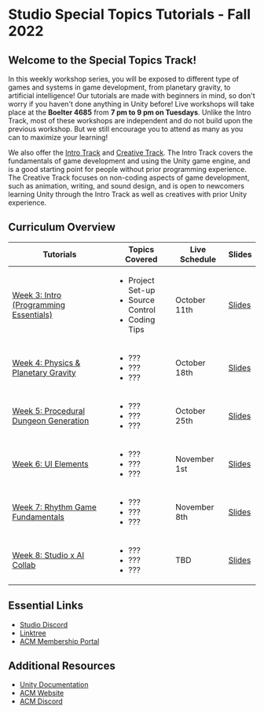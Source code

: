 # Studio Special Topics Tutorials - Fall 2022
## Welcome to the Special Topics Track!
In this weekly workshop series, you will be exposed to different type of games and systems in game development, from planetary gravity, to artificial intelligence! Our tutorials are made with beginners in mind, so don't worry if you haven't done anything in Unity before! Live workshops will take place at the **Boelter 4685** from **7 pm to 9 pm on Tuesdays**. Unlike the Intro Track, most of these workshops are independent and do not build upon the previous workshop. But we still encourage you to attend as many as you can to maximize your learning!

We also offer the [Intro Track](https://github.com/uclaacm/studio-intro-tutorials) and [Creative Track](https://github.com/uclaacm/studio-creative-tutorials-f21). The Intro Track covers the fundamentals of game development and using the Unity game engine, and is a good starting point for people without prior programming experience. The Creative Track focuses on non-coding aspects of game development, such as animation, writing, and sound design, and is open to newcomers learning Unity through the Intro Track as well as creatives with prior Unity experience.

## Curriculum Overview
| Tutorials | Topics Covered | Live Schedule | Slides |
|-----------|----------------|---------------|--------|
| [Week 3: Intro (Programming Essentials)]() |<ul><li>Project Set-up</li><li>Source Control</li><li>Coding Tips</li></ul>| October 11th | [Slides]() | 
| [Week 4: Physics & Planetary Gravity]() |<ul><li>???</li><li>???</li><li>???</li></ul>| October 18th | [Slides]() | 
| [Week 5: Procedural Dungeon Generation]() |<ul><li>???</li><li>???</li><li>???</li></ul>| October 25th | [Slides]() | 
| [Week 6: UI Elements]() |<ul><li>???</li><li>???</li><li>???</li></ul>| November 1st | [Slides]() | 
| [Week 7: Rhythm Game Fundamentals]() |<ul><li>???</li><li>???</li><li>???</li></ul>| November 8th | [Slides]() | 
| [Week 8: Studio x AI Collab]() |<ul><li>???</li><li>???</li><li>???</li></ul>| TBD | [Slides]() | 

## Essential Links
- [Studio Discord](https://discord.com/invite/bBk2Mcw)
- [Linktree](https://linktr.ee/acmstudio)
- [ACM Membership Portal](https://members.uclaacm.com/)

## Additional Resources
- [Unity Documentation](https://docs.unity3d.com/Manual/index.html)
- [ACM Website](https://www.uclaacm.com/)
- [ACM Discord](https://discord.com/invite/eWmzKsY)
